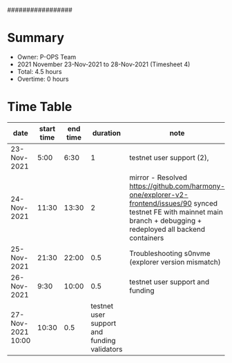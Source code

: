 #################
# Summary
* Owner: P-OPS Team
* 2021 November 23-Nov-2021 to 28-Nov-2021 (Timesheet 4)
* Total: 4.5 hours
* Overtime: 0 hours

# Time Table
| date  | start time  | end time | duration  |  note |
|---|---|---|---|---|
| 23-Nov-2021 | 5:00 | 6:30 | 1 | testnet user support (2),   |
| 24-Nov-2021 | 11:30 |  13:30 |  2 |  mirror - Resolved https://github.com/harmony-one/explorer-v2-frontend/issues/90 synced testnet FE with mainnet main branch + debugging +  redeployed all backend containers |
| 25-Nov-2021 | 21:30 |  22:00 |  0.5  |Troubleshooting s0nvme (explorer version mismatch) |
| 26-Nov-2021 | 9:30  |  10:00 |  0.5 | testnet user support and funding |
| 27-Nov-2021 10:00  |  10:30 |  0.5 | testnet user support and funding validators |
